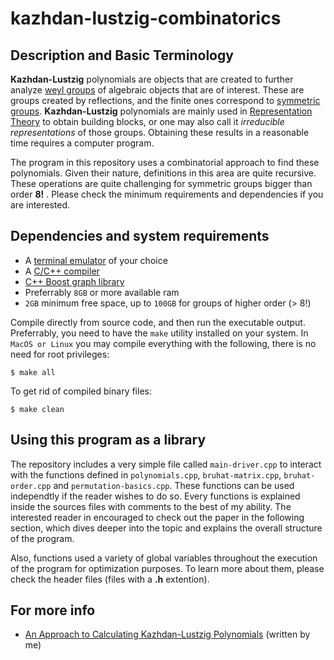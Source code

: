 # kazhdan-lustzig-combinatorics

## Description and Basic Terminology

**Kazhdan-Lustzig** polynomials are objects that are created to further analyze [weyl groups](https://en.wikipedia.org/wiki/Weyl_group) of algebraic objects that are of interest. These are groups created by reflections, and the finite ones correspond to [symmetric groups](https://en.wikipedia.org/wiki/Symmetry_group). **Kazhdan-Lustzig** polynomials are mainly used in [Representation Theory](https://en.wikipedia.org/wiki/Representation_theory) to obtain building blocks, or one may also call it _irreducible representations_ of those groups. Obtaining these results in a reasonable time requires a computer program.

The program in this repository uses a combinatorial approach to find these polynomials. Given their nature, definitions in this area are quite recursive. These operations are quite challenging for symmetric groups bigger than order **8!** . Please check the minimum requirements and dependencies if you are interested.

## Dependencies and system requirements

 - A [terminal emulator](https://en.wikipedia.org/wiki/Terminal_emulator) of your choice 
 - A [C/C++ compiler](https://en.wikibooks.org/wiki/C%2B%2B_Programming/Compiler/Where_to_get)
 - [C++ Boost graph library](https://www.boost.org/doc/libs/release/libs/graph/doc/)
 - Preferrably `8GB` or more available ram
 - `2GB` minimum free space, up to `100GB` for groups of higher order (> 8!)

Compile directly from source code, and then run the executable output. Preferrably, you need to have the `make` utility installed on your system. In `MacOS or Linux` you may compile everything with the following, there is no need for root privileges:
```
$ make all
```

To get rid of compiled binary files:
```
$ make clean
```

## Using this program as a library

The repository includes a very simple file called `main-driver.cpp` to interact with the functions defined in `polynomials.cpp`, `bruhat-matrix.cpp`, `bruhat-order.cpp` and `permutation-basics.cpp`. These functions can be used independtly if the reader wishes to do so. Every functions is explained inside the sources files with comments to the best of my ability. The interested reader in encouraged to check out the paper in the following section, which dives deeper into the topic and explains the overall structure of the program.

Also, functions used a variety of global variables throughout the execution of the program for optimization purposes. To learn more about them, please check the header files (files with a **.h** extention).

## For more info
  
  - [An Approach to Calculating Kazhdan-Lustzig Polynomials](https://mathwizard.xyz/academic/An-Approach-to-KL-polynomials.pdf) (written by me)


